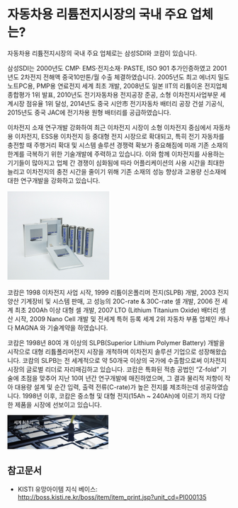 # 자동차용 리튬전지시장의 국내 주요 업체는?

자동차용 리튬전지시장의 국내 주요 업체로는 삼성SDI와 코캄이 있습니다. 

삼성SDI는 
2000년도 CMP· EMS·전지소재· PASTE, ISO 901 추가인증하였고 
2001년도 2차전지 전해액 중국10만톤/월 수출 체결하였습니다. 
2005년도 최고 에너지 밀도 노트PC용, PMP용 연료전지 세계 최초 개발, 
2008년도 일본 IIT의 리튬이온 전지업체 종합평가 1위 발표,
2010년도 전기자동차용 전지공장 준공,
소형 이차전지사업부문 세계시장 점유율 1위 달성,
2014년도 중국 시안市 전기자동차 배터리 공장 건설 기공식, 
2015년도 중국 JAC에 전기차용 원형 배터리를 공급하였습니다. 

이차전지 소재 연구개발 강화하여 최근 이차전지 시장이 소형 이차전지 중심에서 자동차용 이차전지, ESS용 이차전지 등 
중대형 전지 시장으로 확대되고, 특히 전기 자동차를 충전할 때 주행거리 확대 및 시스템 솔루션 경쟁력 확보가 
중요해짐에 미래 기존 소재의 한계를 극복하기 위한 기술개발에 주력하고 있습니다. 이와 함께 이차전지를 사용하는 기기들이 
많아지고 업체 간 경쟁이 심화됨에 따라 어플리케이션의 사용 시간을 최대한 늘리고 이차전지의 충전 시간을 줄이기 위해 
기존 소재의 성능 향상과 고용량 신소재에 대한 연구개발을 강화하고 있습니다. 

![삼성SDI](./images/자동차용리튬전지_Q13_1_2.PNG)

코캄은 1998 이차전지 사업 시작, 
1999 리튬이온폴리머 전지(SLPB) 개발, 
2003 전지 양산 기계장비 및 시스템 판매, 
고 성능의 20C-rate & 30C-rate 셀 개발,
2006 전 세계 최초 200Ah 이상 대형 셀 개발, 
2007 LTO (Lithium Titanium Oxide) 배터리 생산 시작, 
2009 Nano Cell 개발 및 전세계 특허 등록 세계 2위 자동차 부품 업체인 캐나다 MAGNA 와 기술계약을 하였습니다.

코캄은 1998년 80여 개 이상의 SLPB(Superior Lithium Polymer Battery) 개발을 시작으로 대형 리튬폴리머전지 시장을 개척하며 
이차전지 솔루션 기업으로 성장해왔습니다. 코캄의 SLPB는 전 세계적으로 약 50개국 이상의 국가에 수출함으로써 
이차전지 시장의 글로벌 리더로 자리매김하고 있습니다. 코캄은 특화된 적층 공법인 “Z-fold” 기술에 초점을 맞추어 
지난 10여 년간 연구개발에 매진하였으며, 그 결과 물리적 저항이 작아 대용량 설계 및 순간 입력, 출력 전류(C-rate)가 높은 
전지를 제조하는데 성공하였습니다. 1998년 이후, 코캄은 중소형 및 대형 전지(15Ah ~ 240Ah)에 이르기 까지 다양한 
제품을 시장에 선보이고 있습니다.

![삼성SDI](./images/자동차용리튬전지_Q13_1_2_.PNG)


## 참고문서
- KISTI 유망아이템 지식 베이스: http://boss.kisti.re.kr/boss/item/item_print.jsp?unit_cd=PI000135
